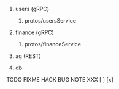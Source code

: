 1. users (gRPC)
    1. protos/usersService

2. finance (gRPC)
    1. protos/financeService
        
3. ag (REST)

4. db


TODO
FIXME
HACK
BUG
NOTE
XXX
[ ]
[x]